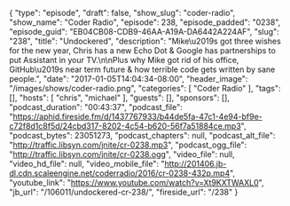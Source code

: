 {
  "type": "episode",
  "draft": false,
  "show_slug": "coder-radio",
  "show_name": "Coder Radio",
  "episode": 238,
  "episode_padded": "0238",
  "episode_guid": "EB04CB08-CDB9-46AA-A19A-DA6442A224AF",
  "slug": "238",
  "title": "Undockered",
  "description": "Mike\u2019s got three wishes for the new year, Chris has a new Echo Dot & Google has partnerships to put Assistant in your TV.\n\nPlus why Mike got rid of his office, GitHub\u2019s near term future & how terrible code gets written by sane people.",
  "date": "2017-01-05T14:04:34-08:00",
  "header_image": "/images/shows/coder-radio.png",
  "categories": [
    "Coder Radio"
  ],
  "tags": [],
  "hosts": [
    "chris",
    "michael"
  ],
  "guests": [],
  "sponsors": [],
  "podcast_duration": "00:43:37",
  "podcast_file": "https://aphid.fireside.fm/d/1437767933/b44de5fa-47c1-4e94-bf9e-c72f8d1c8f5d/24cbd317-8202-4c54-b620-56f7a51884ce.mp3",
  "podcast_bytes": 23051273,
  "podcast_chapters": null,
  "podcast_alt_file": "http://traffic.libsyn.com/jnite/cr-0238.mp3",
  "podcast_ogg_file": "http://traffic.libsyn.com/jnite/cr-0238.ogg",
  "video_file": null,
  "video_hd_file": null,
  "video_mobile_file": "http://201406.jb-dl.cdn.scaleengine.net/coderradio/2016/cr-0238-432p.mp4",
  "youtube_link": "https://www.youtube.com/watch?v=Xt9KXTWAXL0",
  "jb_url": "/106011/undockered-cr-238/",
  "fireside_url": "/238"
}

